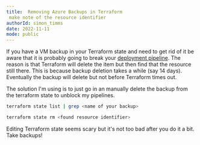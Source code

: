 ```yaml
---
title:  Removing Azure Backups in Terraform
 make note of the resource identifier
authorId: simon_timms
date: 2022-11-11
mode: public
---
```




If you have a VM backup in your Terraform state and need to get rid of it be aware that it is probably going to break your [deployment pipeline](https://blog.simontimms.com/2022/11/01/theory-of-terraform-github.-actions/). The reason is that Terraform will delete the item but then find that the resource still there. This is because backup deletion takes a while (say 14 days). Eventually the backup will delete but not before Terraform times out. 

The solution I'm using is to just go in an manually delete the backup from the terraform state to unblock my pipelines. 

```bash
terraform state list | grep <name of your backup>

terraform state rm <found resource identifier>
```

Editing Terraform state seems scary but it's not too bad after you do it a bit. Take backups!